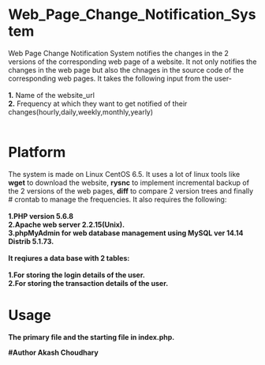 
# Web_Page_Change_Notification_System
Web Page Change Notification System notifies the changes in the 2 versions of the corresponding web page of a website. It not only notifies the changes in the web page but also the chnages in the source code of the corresponding web pages. It takes the following input from the user- <br>
<br><b>1.</b> Name of the website_url <br>
<b>2.</b> Frequency at which they want to get notified of their changes(hourly,daily,weekly,monthly,yearly)</br></br>

# Platform
The system is made on Linux CentOS 6.5. It uses a lot of linux tools like <b>wget</b> to download the website, <b>rysnc</b> to implement incremental backup of the 2 versions of the web pages, <b>diff</b> to compare 2 version trees and finally # crontab to manage the frequencies. It also requires the following: <br>
<b><br>1.PHP version 5.6.8 </b><br>
<b>2.Apache web server 2.2.15(Unix). </b><br>
<b>3.phpMyAdmin for web database management using MySQL ver 14.14 Distrib 5.1.73. </br>
       <br>It reqiures a data base with 2 tables: <br>
<br><b>1.For storing the login details of the user. </b><br>
<b>2.For storing the transaction details of the user.</b>

# Usage
The primary file and the starting file in index.php.

#Author
<b>Akash Choudhary</b>
